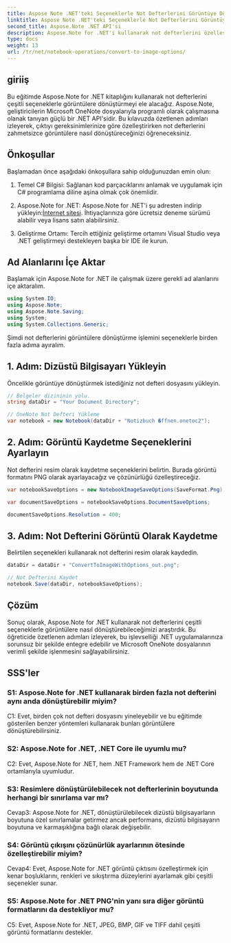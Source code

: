 ```yaml
---
title: Aspose Note .NET'teki Seçeneklerle Not Defterlerini Görüntüye Dönüştürün
linktitle: Aspose Note .NET'teki Seçeneklerle Not Defterlerini Görüntüye Dönüştürün
second_title: Aspose.Note .NET API'si
description: Aspose.Note for .NET'i kullanarak not defterlerini özelleştirilebilir seçeneklerle görüntülere nasıl dönüştüreceğinizi öğrenin.
type: docs
weight: 13
url: /tr/net/notebook-operations/convert-to-image-options/
---
```

## giriiş

Bu eğitimde Aspose.Note for .NET kitaplığını kullanarak not defterlerini çeşitli seçeneklerle görüntülere dönüştürmeyi ele alacağız. Aspose.Note, geliştiricilerin Microsoft OneNote dosyalarıyla programlı olarak çalışmasına olanak tanıyan güçlü bir .NET API'sidir. Bu kılavuzda özetlenen adımları izleyerek, çıktıyı gereksinimlerinize göre özelleştirirken not defterlerini zahmetsizce görüntülere nasıl dönüştüreceğinizi öğreneceksiniz.

## Önkoşullar

Başlamadan önce aşağıdaki önkoşullara sahip olduğunuzdan emin olun:

1. Temel C# Bilgisi: Sağlanan kod parçacıklarını anlamak ve uygulamak için C# programlama diline aşina olmak çok önemlidir.

2.  Aspose.Note for .NET: Aspose.Note for .NET'i şu adresten indirip yükleyin:[İnternet sitesi](https://releases.aspose.com/note/net/). İhtiyaçlarınıza göre ücretsiz deneme sürümü alabilir veya lisans satın alabilirsiniz.

3. Geliştirme Ortamı: Tercih ettiğiniz geliştirme ortamını Visual Studio veya .NET geliştirmeyi destekleyen başka bir IDE ile kurun.

## Ad Alanlarını İçe Aktar

Başlamak için Aspose.Note for .NET ile çalışmak üzere gerekli ad alanlarını içe aktaralım.

```csharp
using System.IO;
using Aspose.Note;
using Aspose.Note.Saving;
using System;
using System.Collections.Generic;
```

Şimdi not defterlerini görüntülere dönüştürme işlemini seçeneklerle birden fazla adıma ayıralım.

## 1. Adım: Dizüstü Bilgisayarı Yükleyin

Öncelikle görüntüye dönüştürmek istediğiniz not defteri dosyasını yükleyin.

```csharp
// Belgeler dizininin yolu.
string dataDir = "Your Document Directory";

// OneNote Not Defteri Yükleme
var notebook = new Notebook(dataDir + "Notizbuch �ffnen.onetoc2");
```

## 2. Adım: Görüntü Kaydetme Seçeneklerini Ayarlayın

Not defterini resim olarak kaydetme seçeneklerini belirtin. Burada görüntü formatını PNG olarak ayarlayacağız ve çözünürlüğü özelleştireceğiz.

```csharp
var notebookSaveOptions = new NotebookImageSaveOptions(SaveFormat.Png);

var documentSaveOptions = notebookSaveOptions.DocumentSaveOptions;

documentSaveOptions.Resolution = 400;
```

## 3. Adım: Not Defterini Görüntü Olarak Kaydetme

Belirtilen seçenekleri kullanarak not defterini resim olarak kaydedin.

```csharp
dataDir = dataDir + "ConvertToImageWithOptions_out.png";

// Not Defterini Kaydet
notebook.Save(dataDir, notebookSaveOptions);
```

## Çözüm

Sonuç olarak, Aspose.Note for .NET kullanarak not defterlerini çeşitli seçeneklerle görüntülere nasıl dönüştürebileceğimizi araştırdık. Bu öğreticide özetlenen adımları izleyerek, bu işlevselliği .NET uygulamalarınıza sorunsuz bir şekilde entegre edebilir ve Microsoft OneNote dosyalarının verimli şekilde işlenmesini sağlayabilirsiniz.

## SSS'ler

### S1: Aspose.Note for .NET kullanarak birden fazla not defterini aynı anda dönüştürebilir miyim?

C1: Evet, birden çok not defteri dosyasını yineleyebilir ve bu eğitimde gösterilen benzer yöntemleri kullanarak bunları görüntülere dönüştürebilirsiniz.

### S2: Aspose.Note for .NET, .NET Core ile uyumlu mu?

C2: Evet, Aspose.Note for .NET, hem .NET Framework hem de .NET Core ortamlarıyla uyumludur.

### S3: Resimlere dönüştürülebilecek not defterlerinin boyutunda herhangi bir sınırlama var mı?

Cevap3: Aspose.Note for .NET, dönüştürülebilecek dizüstü bilgisayarların boyutuna özel sınırlamalar getirmez ancak performans, dizüstü bilgisayarın boyutuna ve karmaşıklığına bağlı olarak değişebilir.

### S4: Görüntü çıkışını çözünürlük ayarlarının ötesinde özelleştirebilir miyim?

Cevap4: Evet, Aspose.Note for .NET görüntü çıktısını özelleştirmek için kenar boşluklarını, renkleri ve sıkıştırma düzeylerini ayarlamak gibi çeşitli seçenekler sunar.

### S5: Aspose.Note for .NET PNG'nin yanı sıra diğer görüntü formatlarını da destekliyor mu?

C5: Evet, Aspose.Note for .NET, JPEG, BMP, GIF ve TIFF dahil çeşitli görüntü formatlarını destekler.